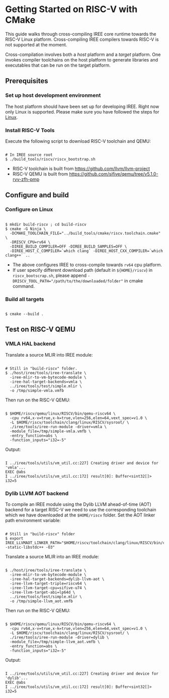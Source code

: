 # Getting Started on RISC-V with CMake

<!--
Notes to those updating this guide:

    * This document should be __simple__ and cover essential items only.
      Notes for optional components should go in separate files.
-->

This guide walks through cross-compiling IREE core runtime towards the RISC-V Linux platform. Cross-compiling IREE compilers towards RISC-V is not supported at the moment.

Cross-compilation involves both a *host* platform and a *target* platform. One
invokes compiler toolchains on the host platform to generate libraries and
executables that can be run on the target platform.

## Prerequisites

### Set up host development environment

The host platform should have been set up for developing IREE. Right now only
Linux is supported. Please make sure you have followed the steps for
[Linux](./getting_started_linux_cmake.md).

### Install RISC-V Tools

Execute the following script to download RISC-V toolchain and QEMU:
```shell

# In IREE source root
$ ./build_tools/riscv/riscv_bootstrap.sh

```
* RISC-V toolchain is built from https://github.com/llvm/llvm-project
* RISC-V QEMU is built from https://github.com/sifive/qemu/tree/v5.1.0-rvv-zfh-pmp

## Configure and build

### Configure on Linux

```shell

$ mkdir build-riscv ; cd build-riscv
$ cmake -G Ninja \
  -DCMAKE_TOOLCHAIN_FILE="../build_tools/cmake/riscv.toolchain.cmake" \
  -DRISCV_CPU=rv64 \
  -DIREE_BUILD_COMPILER=OFF -DIREE_BUILD_SAMPLES=OFF \
  -DIREE_HOST_C_COMPILER=`which clang` -DIREE_HOST_CXX_COMPILER=`which clang++` ..

```

*   The above configures IREE to cross-compile towards `rv64` cpu platform.
*   If user specify different download path (default in `${HOME}/riscv`) in `riscv_bootscrap.sh`, please append `-DRISCV_TOOL_PATH="/path/to/the/downloaded/folder"` in cmake command.

### Build all targets

```shell

$ cmake --build .

```

## Test on RISC-V QEMU

### VMLA HAL backend

Translate a source MLIR into IREE module:

```shell

# Still in "build-riscv" folder.
$ ./host/iree/tools/iree-translate \
  -iree-mlir-to-vm-bytecode-module \
  -iree-hal-target-backends=vmla \
  ../iree/tools/test/simple.mlir \
  -o /tmp/simple-vmla.vmfb

```

Then run on the RISC-V QEMU:

```shell

$ $HOME/riscv/qemu/linux/RISCV/bin/qemu-riscv64 \
  -cpu rv64,x-v=true,x-k=true,vlen=256,elen=64,vext_spec=v1.0 \
  -L $HOME/riscv/toolchain/clang/linux/RISCV/sysroot/ \
  ./iree/tools/iree-run-module -driver=vmla \
  -module_file=/tmp/simple-vmla.vmfb \
  -entry_function=abs \
  -function_inputs="i32=-5"

```

Output:
```

I ../iree/tools/utils/vm_util.cc:227] Creating driver and device for 'vmla'...
EXEC @abs
I ../iree/tools/utils/vm_util.cc:172] result[0]: Buffer<sint32[]>
i32=5

```
### Dylib LLVM AOT backend
To compile an IREE module using the Dylib LLVM ahead-of-time (AOT) backend for
a target RISC-V we need to use the corresponding toolchain which we have downloaded at the `$HOME/riscv` folder.
Set the AOT linker path environment variable:
```shell

# Still in "build-riscv" folder
$ export IREE_LLVMAOT_LINKER_PATH="$HOME/riscv/toolchain/clang/linux/RISCV/bin/clang++ -static-libstdc++ -O3"

```
Translate a source MLIR into an IREE module:

```shell

$ ./host/iree/tools/iree-translate \
  -iree-mlir-to-vm-bytecode-module \
  -iree-hal-target-backends=dylib-llvm-aot \
  -iree-llvm-target-triple=riscv64 \
  -iree-llvm-target-cpu=sifive-u74 \
  -iree-llvm-target-abi=lp64d \
  ../iree/tools/test/simple.mlir \
  -o /tmp/simple-llvm_aot.vmfb

```
Then run on the RISC-V QEMU:

```shell

$ $HOME/riscv/qemu/linux/RISCV/bin/qemu-riscv64 \
  -cpu rv64,x-v=true,x-k=true,vlen=256,elen=64,vext_spec=v1.0 \
  -L $HOME/riscv/toolchain/clang/linux/RISCV/sysroot/ \
  ./iree/tools/iree-run-module -driver=dylib \
  -module_file=/tmp/simple-llvm_aot.vmfb \
  -entry_function=abs \
  -function_inputs="i32=-5"

```

Output:
```

I ../iree/tools/utils/vm_util.cc:227] Creating driver and device for 'dylib'...
EXEC @abs
I ../iree/tools/utils/vm_util.cc:172] result[0]: Buffer<sint32[]>
i32=5

```

